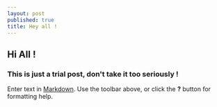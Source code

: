```yaml
---
layout: post
published: true
title: Hey all !
---
```

## Hi All !
### This is just a trial post, don't take it too seriously !

Enter text in [Markdown](http://daringfireball.net/projects/markdown/). Use the toolbar above, or click the **?** button for formatting help.
